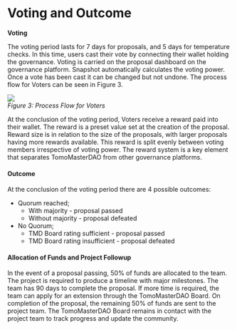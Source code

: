 # Voting and Outcome

**Voting**

The voting period lasts for 7 days for proposals, and 5 days for temperature checks. In this time, users cast their vote by connecting their wallet holding the governance. Voting is carried on the proposal dashboard on the governance platform. Snapshot automatically calculates the voting power. Once a vote has been cast it can be changed but not undone. The process flow for Voters can be seen in Figure 3.

[![](https://lh3.googleusercontent.com/seSgxAQPgbkPlApGEYi2b1lmzFjAotuLVlM5fl1hAvPmZVCFXIPCohbHoNcgNbjshiXTJQHBysyczD10InYSDmE60q8k9IXqF6S8iHRGIz\_M2h0myRsqlKk85JRyqggqg8w12fhSnQBnC\_oq8UPfIA)](https://app.diagrams.net/?page-id=98j1RYpuqxviwHLO6aVl\&scale=auto#G1YroYyZUxWgKmX6-qrhq\_pvu5YYSRMVny)\
_Figure 3: Process Flow for Voters_

At the conclusion of the voting period, Voters receive a reward paid into their wallet. The reward is a preset value set at the creation of the proposal. Reward size is in relation to the size of the proposals, with larger proposals having more rewards available. This reward is split evenly between voting members irrespective of voting power. The reward system is a key element that separates TomoMasterDAO from other governance platforms.

#### Outcome

At the conclusion of the voting period there are 4 possible outcomes:

* Quorum reached;
  * With majority - proposal passed
  * Without majority - proposal defeated
* No Quorum;
  * TMD Board rating sufficient - proposal passed
  * TMD Board rating insufficient - proposal defeated

#### Allocation of Funds and Project Followup

In the event of a proposal passing, 50% of funds are allocated to the team. The project is required to produce a timeline with major milestones. The team has 90 days to complete the proposal. If more time is required, the team can apply for an extension through the TomoMasterDAO Board. On completion of the proposal, the remaining 50% of funds are sent to the project team. The TomoMasterDAO Board remains in contact with the project team to track progress and update the community.
